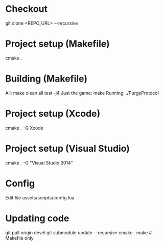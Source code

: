 # Checkout
  git clone <REPO_URL> --recursive

# Project setup (Makefile)
  cmake .

# Building (Makefile)
All: 
  make clean all test -j4
Just the game:
  make
Running:
  ./PurgeProtocol

# Project setup (Xcode)
  cmake . -G Xcode

# Project setup (Visual Studio)
  cmake . -G "Visual Studio 2014"

# Config
Edit file assets/scripts/config.lua

# Updating code
git pull origin devel
git submodule update --recursive
cmake .
make # Makefile only

